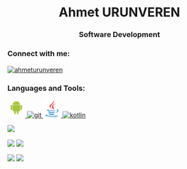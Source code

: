 <h1 align="center">Ahmet URUNVEREN</h1>
<h3 align="center">Software Development</h3>



<h3 align="left">Connect with me:</h3>
<p align="left">
<a href="https://linkedin.com/in/ahmeturunveren" target="blank"><img align="center" src="https://raw.githubusercontent.com/rahuldkjain/github-profile-readme-generator/master/src/images/icons/Social/linked-in-alt.svg" alt="ahmeturunveren" height="30" width="40" /></a>
</p>

<h3 align="left">Languages and Tools:</h3>
<p align="left"> <a href="https://developer.android.com" target="_blank" rel="noreferrer"> <img src="https://raw.githubusercontent.com/devicons/devicon/master/icons/android/android-original-wordmark.svg" alt="android" width="40" height="40"/> </a> <a href="https://git-scm.com/" target="_blank" rel="noreferrer"> <img src="https://www.vectorlogo.zone/logos/git-scm/git-scm-icon.svg" alt="git" width="40" height="40"/> </a> <a href="https://www.java.com" target="_blank" rel="noreferrer"> <img src="https://raw.githubusercontent.com/devicons/devicon/master/icons/java/java-original.svg" alt="java" width="40" height="40"/> </a> <a href="https://kotlinlang.org" target="_blank" rel="noreferrer"> <img src="https://www.vectorlogo.zone/logos/kotlinlang/kotlinlang-icon.svg" alt="kotlin" width="40" height="40"/> </a> </p>


![](http://github-profile-summary-cards.vercel.app/api/cards/profile-details?username=canahmed11&theme=apprentice)

 ![](http://github-profile-summary-cards.vercel.app/api/cards/repos-per-language?username=canahmed11&theme=apprentice) ![](http://github-profile-summary-cards.vercel.app/api/cards/most-commit-language?username=canahmed11&theme=apprentice)

 ![](http://github-profile-summary-cards.vercel.app/api/cards/stats?username=canahmed11&theme=apprentice) ![](http://github-profile-summary-cards.vercel.app/api/cards/productive-time?username=canahmed11&theme=apprentice&utcOffset=8)


